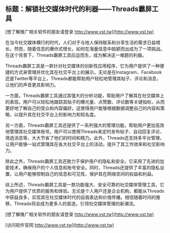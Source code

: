 ## **标题：解锁社交媒体时代的利器——Threads霸屏工具**

[想了解推广相关软件的朋友请登录 http://www.vst.tw](http://www.vst.tw)

在当今社交媒体横行的时代，人们对于与他人保持联系和分享生活的需求日益增长。然而，随着信息的爆炸式增长，如何在海量信息中脱颖而出成为了一项挑战。在这个背景下，Threads霸屏工具应运而生，成为解决这一难题的利器。

Threads霸屏工具是一款针对社交媒体的创新性应用程序，它为用户提供了一种便捷的方式来管理并优化其在社交平台上的展示。无论是在Instagram、Facebook还是Twitter等平台上，Threads都能帮助用户轻松地管理其帖子、评论和消息，让他们的声音更具影响力。

一方面，Threads霸屏工具通过其强大的分析功能，帮助用户了解其在社交媒体上的表现。用户可以轻松地跟踪其帖子的曝光量、点赞数、评论数等关键指标，从而更好地了解自己的受众和内容偏好。这使得用户能够根据数据调整自己的内容和策略，以提升其在社交平台上的影响力和知名度。

另一方面，Threads霸屏工具还提供了一系列强大的管理功能，帮助用户更加高效地管理其社交媒体账号。用户可以使用Threads来定时发布帖子、自动回复评论、筛选消息等，大大节省了他们的时间和精力。此外，Threads还支持多平台管理，让用户能够一站式管理其在各大社交平台上的活动，提升了其工作效率和社交影响力。

除此之外，Threads霸屏工具还致力于保护用户的隐私和安全。它采用了先进的加密技术，确保用户的个人信息和账号安全。同时，Threads还提供了丰富的隐私设置，让用户能够控制自己的信息和可见性，保护其在网络空间的权益和利益。

综上所述，Threads霸屏工具是一款功能强大、安全可靠的社交媒体管理工具，它为用户提供了优质的服务和体验。无论是个人用户还是企业机构，都能从Threads中获益良多，实现其在社交媒体时代的自我表达和价值传播。相信随着时间的推移，Threads将会成为更多人的首选，引领社交媒体管理的新潮流。

[想了解推广相关软件的朋友请登录 http://www.vst.tw](http://www.vst.tw)


[访问软件官网 http://www.vst.tw](http://www.vst.tw)
